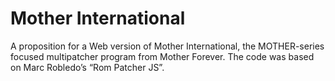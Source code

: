 # Mother International
A proposition for a Web version of Mother International, the MOTHER-series focused multipatcher program from Mother Forever.
The code was based on Marc Robledo’s “Rom Patcher JS”.
